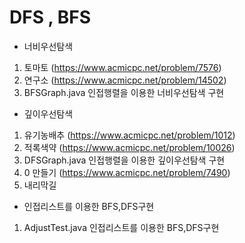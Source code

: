 # DFS , BFS



- 너비우선탐색

1.  토마토 (https://www.acmicpc.net/problem/7576)
2.  연구소 (https://www.acmicpc.net/problem/14502) 
3.  BFSGraph.java 인접행렬을 이용한 너비우선탐색 구현

- 깊이우선탐색

1.  유기농배추 (https://www.acmicpc.net/problem/1012)
2.  적록색약 (https://www.acmicpc.net/problem/10026) 
3.  DFSGraph.java 인접행렬을 이용한 깊이우선탐색 구현
4.  0 만들기 (https://www.acmicpc.net/problem/7490)
5. 내리막길

- 인접리스트를 이용한 BFS,DFS구현 
1. AdjustTest.java 인접리스트를 이용한 BFS,DFS구현 